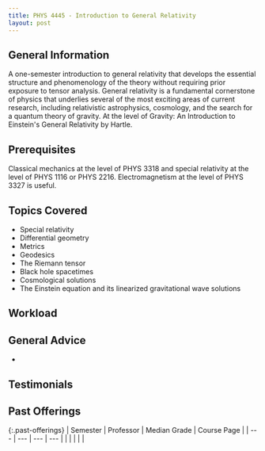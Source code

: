 ```yaml
---
title: PHYS 4445 - Introduction to General Relativity
layout: post
---
```


<link rel="stylesheet" href="/main.css">

## General Information

A one-semester introduction to general relativity that develops the essential structure and phenomenology of the theory without requiring prior exposure to tensor analysis. General relativity is a fundamental cornerstone of physics that underlies several of the most exciting areas of current research, including relativistic astrophysics, cosmology, and the search for a quantum theory of gravity. At the level of Gravity: An Introduction to Einstein's General Relativity by Hartle.

## Prerequisites

Classical mechanics at the level of PHYS 3318 and special relativity at the level of PHYS 1116 or PHYS 2216. Electromagnetism at the level of PHYS 3327 is useful.

## Topics Covered

  - Special relativity
  - Differential geometry
  - Metrics
  - Geodesics
  - The Riemann tensor
  - Black hole spacetimes
  - Cosmological solutions
  - The Einstein equation and its linearized gravitational wave solutions

## Workload



## General Advice

  - 

## Testimonials



## Past Offerings

{:.past-offerings}
| Semester | Professor | Median Grade | Course Page |
| --- | --- | --- | --- |
|  |  |  |  |
